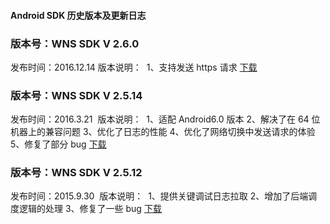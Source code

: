 #### Android SDK 历史版本及更新日志
 
 
### 版本号：WNS SDK V 2.6.0
发布时间：2016.12.14
版本说明： 
1、支持发送 https 请求
[下载](http://imgcache.tcecqpoc.fsphere.cn/image/mc.qcloudimg.com/static/archive/149ba413c9e134235055eacc19c7feb6/cloudwns_sdk_and_v2.6.0.zip)

 
 
### 版本号：WNS SDK V 2.5.14
发布时间：2016.3.21 
版本说明： 
1、适配 Android6.0 版本
2、解决了在 64 位机器上的兼容问题
3、优化了日志的性能
4、优化了网络切换中发送请求的体验
5、修复了部分 bug
[下载](http://imgcache.tcecqpoc.fsphere.cn/image/mc.qcloudimg.com/static/archive/bf3edc6f38db1a949c0f48112bc16b05/cloudwns_sdk_and_v2.5.14.zip)


### 版本号：WNS SDK V 2.5.12
发布时间：2015.9.30 
版本说明： 
1、提供关键调试日志拉取
2、增加了后端调度逻辑的处理
3、修复了一些 bug
[下载](http://imgcache.tcecqpoc.fsphere.cn/image/mc.qcloudimg.com/static/archive/8f9499324192200604f6b683793e8d2d/cloudwns_sdk_and_v2.5.12.zip)